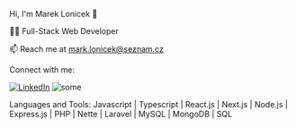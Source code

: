 Hi, I'm Marek Lonicek 👋



👨‍💻 Full-Stack Web Developer

📫 Reach me at mark.lonicek@seznam.cz

Connect with me:


[![LinkedIn](https://img.shields.io/badge/LinkedIn-0077B5?logo=linkedin&logoColor=white)](https://www.linkedin.com/in/marek-loníček-177474341)
![some](https://img.shields.io/badge/some_my_text-red)

Languages and Tools:
Javascript | Typescript | React.js | Next.js | Node.js | Express.js | PHP | Nette | Laravel | MySQL | MongoDB | SQL 

<!--
![](https://komarev.com/ghpvc/?username=your-github-username)
-->
